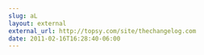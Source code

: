 ```yaml
---
slug: aL
layout: external
external_url: http://topsy.com/site/thechangelog.com
date: 2011-02-16T16:28:40-06:00
---
```

